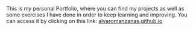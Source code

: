 This is my personal Portfolio, where you can find my projects as well as some exercises I have done in order to keep learning and improving.
You can access it by clicking on this link: <a href="https://alvaromanzanas.github.io">alvaromanzanas.github.io</a>
